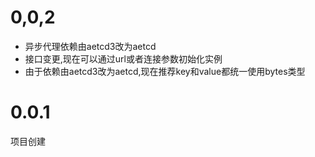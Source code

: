 # 0,0,2

+ 异步代理依赖由aetcd3改为aetcd
+ 接口变更,现在可以通过url或者连接参数初始化实例
+ 由于依赖由aetcd3改为aetcd,现在推荐key和value都统一使用bytes类型

# 0.0.1

项目创建
